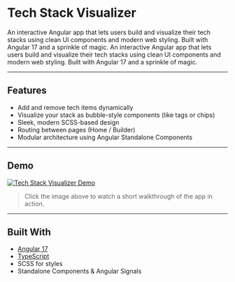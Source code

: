 # Tech Stack Visualizer

An interactive Angular app that lets users build and visualize their tech stacks using clean UI components and modern web styling. Built with Angular 17 and a sprinkle of magic.
An interactive Angular app that lets users build and visualize their tech stacks using clean UI components and modern web styling. Built with Angular 17 and a sprinkle of magic.

---

## Features

- Add and remove tech items dynamically
- Visualize your stack as bubble-style components (like tags or chips)
- Sleek, modern SCSS-based design
- Routing between pages (Home / Builder)
- Modular architecture using Angular Standalone Components

---

## Demo

[![Tech Stack Visualizer Demo](https://img.youtube.com/vi/hw3GU7_eZAo/0.jpg)](https://youtu.be/hw3GU7_eZAo)

> Click the image above to watch a short walkthrough of the app in action.

---

## Built With

- [Angular 17](https://angular.io/)
- [TypeScript](https://www.typescriptlang.org/)
- SCSS for styles
- Standalone Components & Angular Signals